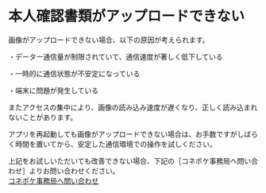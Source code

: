 # 本人確認書類がアップロードできない

画像がアップロードできない場合、以下の原因が考えられます。

   ・データー通信量が制限されていて、通信速度が著しく低下している

   ・一時的に通信状態が不安定になっている

   ・端末に問題が発生している

またアクセスの集中により、画像の読み込み速度が遅くなり、正しく読み込まれないことがあります。  

アプリを再起動しても画像がアップロードできない場合は、お手数ですがしばらく時間を置いてから、安定した通信環境での操作を試しください。

上記をお試しいただいても改善できない場合、下記の［コネポケ事務局へ問い合わせ］よりお問い合わせください。  
[コネポケ事務局へ問い合わせ](support@conepoke.com)
